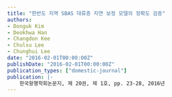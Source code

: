 ```yaml
---
title: "한반도 지역 SBAS 대류층 지연 보정 모델의 정확도 검증"
authors:
- Donguk Kim
- Deokhwa Han
- Changdon Kee
- Chulsu Lee
- Chunghui Lee
date: "2016-02-01T00:00:00Z"
publishDate: "2016-02-01T00:00:00Z"
publication_types: ["domestic-journal"]
publication: |-
    한국항행학회논문지, 제 20권, 제 1호, pp. 23-28, 2016년
---
```

